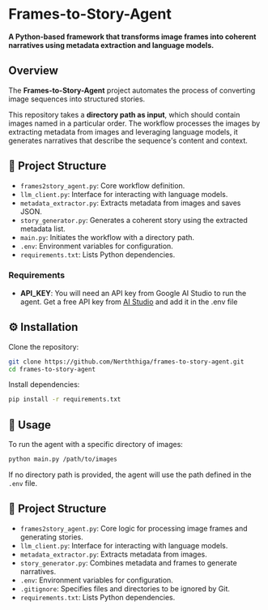 # Frames-to-Story-Agent

**A Python-based framework that transforms image frames into coherent narratives using metadata extraction and language models.**


## Overview

The **Frames-to-Story-Agent** project automates the process of converting image sequences into structured stories.

This repository takes a **directory path as input**, which should contain images named in a particular order. The workflow processes the images by extracting metadata from images and leveraging language models, it generates narratives that describe the sequence's content and context.


## 📁 Project Structure

- `frames2story_agent.py`: Core workflow definition.
- `llm_client.py`: Interface for interacting with language models.
- `metadata_extractor.py`: Extracts metadata from images and saves JSON.
- `story_generator.py`: Generates a coherent story using the extracted metadata list.
- `main.py`: Initiates the workflow with a directory path.
- `.env`: Environment variables for configuration.
- `requirements.txt`: Lists Python dependencies.


### Requirements

- **API_KEY**: You will need an API key from Google AI Studio to run the agent. Get a free API key from [AI Studio](https://aistudio.google.com/app/apikey) and add it in the .env file


## ⚙️ Installation

Clone the repository:

```bash
git clone https://github.com/Nerththiga/frames-to-story-agent.git
cd frames-to-story-agent
```

Install dependencies:

```bash
pip install -r requirements.txt
```


## 🔧 Usage

To run the agent with a specific directory of images:

```bash
python main.py /path/to/images
```

If no directory path is provided, the agent will use the path defined in the `.env` file.



## 📝 Project Structure

- `frames2story_agent.py`: Core logic for processing image frames and generating stories.
- `llm_client.py`: Interface for interacting with language models.
- `metadata_extractor.py`: Extracts metadata from images.
- `story_generator.py`: Combines metadata and frames to generate narratives.
- `.env`: Environment variables for configuration.
- `.gitignore`: Specifies files and directories to be ignored by Git.
- `requirements.txt`: Lists Python dependencies.

